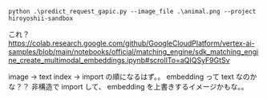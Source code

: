```
python .\predict_request_gapic.py --image_file .\animal.png --project hiroyoshii-sandbox
```


これ？
https://colab.research.google.com/github/GoogleCloudPlatform/vertex-ai-samples/blob/main/notebooks/official/matching_engine/sdk_matching_engine_create_multimodal_embeddings.ipynb#scrollTo=aQIQSyF9GtSv


image -> text index -> import の順になるはず。。
embedding って text なのかな？？
非構造で import して、 embedding を上書きするイメージかもな。。